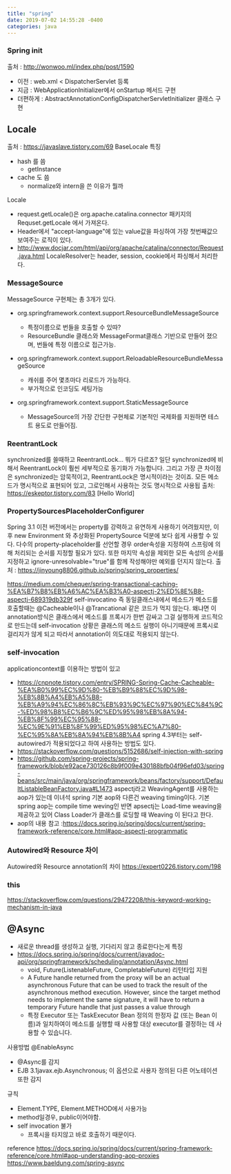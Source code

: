 ```yaml
---
title: "spring"
date: 2019-07-02 14:55:28 -0400
categories: java
---
```


### Spring init
출처 : http://wonwoo.ml/index.php/post/1590
- 이전 : web.xml < DispatcherServlet 등록
- 지금 : WebApplicationInitializer에서 onStartup 메서드 구현
- 더편하게 : AbstractAnnotationConfigDispatcherServletInitializer 클래스 구현


## Locale
출처 : https://javaslave.tistory.com/69
BaseLocale 특징
  - hash 를 씀
    - getInstance
  - cache 도 씀
    - normalize와 intern을 쓴 이유가 뭘까

Locale
  - request.getLocale()은 org.apache.catalina.connector 패키지의 Requset.getLocale 에서 가져온다.
  - Header에서 "accept-language"에 있는 value값을 파싱하여 가장 첫번째값으 보여주는 로직이 있다.
  - http://www.docjar.com/html/api/org/apache/catalina/connector/Request.java.html
LocaleResolver는 header, session, cookie에서 파싱해서 처리한다.

### MessageSource
MessageSource 구현체는 총 3개가 있다.
- org.springframework.context.support.ResourceBundleMessageSource
  - 특정이름으로 번들을 호출할 수 있따?
  - ResourceBundle 클래스와 MessageFormat클래스 기반으로 만들어 졌으며, 번들에 특정 이름으로 접근가능.

- org.springframework.context.support.ReloadableResourceBundleMessageSource
  - 캐쉬를 주어 몇초마다 리로드가 가능하다.
  - 부가적으로 인코딩도 세팅가능

- org.springframework.context.support.StaticMessageSource
  - MessageSource의 가장 간단한 구현체로 기본적인 국제화를 지원하면 테스트 용도로 만들어짐.

### ReentrantLock
synchronized를 쓸때하고 ReentrantLock... 뭐가 다르죠?
일단 synchronized에 비해서 ReentrantLock이 훨씬 세부적으로 동기화가 가능합니다.
그리고 가장 큰 차이점은 synchronized는 암묵적이고, ReentrantLock은 명시적이라는 것이죠.
모든 메소드가 명시적으로 표현되어 있고, 그로인해서 사용하는 것도 명시적으로 사용됩
출처: https://eskeptor.tistory.com/83 [Hello World]


### PropertySourcesPlaceholderConfigurer
Spring 3.1 이전 버전에서는 property를 강력하고 유연하게 사용하기 어려웠지만,
이후 new Environment 와 추상화된 PropertySource 덕분에 보다 쉽게 사용할 수 있다.
다수의 property-placeholder를 선언할 경우 order속성을 지정하여 스프링에 의해 처리되는 순서를 지정할 필요가 있다.
또한 마지막 속성을 제외한 모든 속성의 순서를 지정하고 ignore-unresolvable="true"를 함께 작성해야만 예외를 던지지 않는다.
출처 : https://jinyoung8806.github.io/spring/spring_properties/

https://medium.com/chequer/spring-transactional-caching-%EA%B7%B8%EB%A6%AC%EA%B3%A0-aspectj-2%ED%8E%B8-aspectj-689319db329f
self-invocatino 즉 동일클래스내에서 메소드가 메소드를 호출할때는
@Cacheable이나 @Trancational 같은 코드가 먹지 않는다.
왜냐면 이 annotation방식은 클래스에서 메소드를 프록시가 한번 감싸고 그걸 실행하게 코드적으로 만드는데
self-invocation 상황은 클래스의 메소드 실행이 아니기때문에 프록시로 걸리지가 않게 되고
따라서 annotation이 의도대로 적용되지 않는다.


### self-invocation
applicationcontext를 이용하는 방법이 있고
- https://cnpnote.tistory.com/entry/SPRING-Spring-Cache-Cacheable-%EA%B0%99%EC%9D%80-%EB%B9%88%EC%9D%98-%EB%8B%A4%EB%A5%B8-%EB%A9%94%EC%86%8C%EB%93%9C%EC%97%90%EC%84%9C-%ED%98%B8%EC%B6%9C%ED%95%98%EB%8A%94-%EB%8F%99%EC%95%88-%EC%9E%91%EB%8F%99%ED%95%98%EC%A7%80-%EC%95%8A%EB%8A%94%EB%8B%A4
spring 4.3부터는 self-autowired가 적용되었다고 하여 사용하는 방법도 있다.
- https://stackoverflow.com/questions/5152686/self-injection-with-spring
- https://github.com/spring-projects/spring-framework/blob/e92ace730126c8b9f009e430188bfb04f96efd03/spring-beans/src/main/java/org/springframework/beans/factory/support/DefaultListableBeanFactory.java#L1473
aspectj라고 WeavingAgent를 사용하는 aop가 있는데
이녀석 spring 기본 aop와 다른건 weaving timing이다.
기본 spring aop는 compile time weving인 반면
apsectj는 Load-time weaving을 제공하고 있어 Class Loader가 클래스를 로딩할 때 Weaving 이 된다고 한다. 
- aop의 내용 참고 :https://docs.spring.io/spring/docs/current/spring-framework-reference/core.html#aop-aspectj-programmatic


### Autowired와 Resource 차이
Autowired와 Resource annotation의 차이
https://expert0226.tistory.com/198

### this
https://stackoverflow.com/questions/29472208/this-keyword-working-mechanism-in-java


## @Async
- 새로운 thread를 생성하고 실행, 기다리지 않고 종료한다는게 특징
- https://docs.spring.io/spring/docs/current/javadoc-api/org/springframework/scheduling/annotation/Async.html
  - void, Future(ListenableFuture, CompletableFuture) 리턴타입 지원
  - A Future handle returned from the proxy will be an actual asynchronous Future that can be used to track the result of the asynchronous method execution. However, since the target method needs to implement the same signature, it will have to return a temporary Future handle that just passes a value through
  - 특정 Executor 또는 TaskExecutor Bean 정의의 한정자 값 (또는 Bean 이름)과 일치하여이 메소드를 실행할 때 사용할 대상 executor를 결정하는 데 사용할 수 있습니다.
  
사용방법
@EnableAsync
- @Async를 감지
- EJB 3.1javax.ejb.Asynchronous; 이 옵션으로 사용자 정의된 다른 어노테이션 또한 감지

규칙
- Element.TYPE, Element.METHOD에서 사용가능
- method일경우, public이어야함.
- self invocation 불가
  - 프록시을 타지않고 바로 호출하기 때문이다.  

reference
https://docs.spring.io/spring/docs/current/spring-framework-reference/core.html#aop-understanding-aop-proxies
https://www.baeldung.com/spring-async


